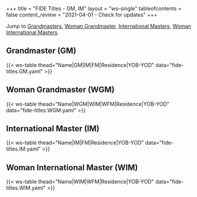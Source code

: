 +++
title = "FIDE Titles - GM, IM"
layout = "ws-single"
tableofcontents = false
content_review = "2021-04-01 - Check for updates"
+++

Jump to [Grandmasters](#grandmaster-gm), [Woman Grandmaster](#woman-grandmaster-wgm),
[International Masters](#international-master-im), [Woman International Masters](#woman-international-master-wim).

## Grandmaster (GM)
{{< ws-table thead="Name|GM|IM|FM|Residence|YOB-YOD" data="fide-titles.GM.yaml" >}}

## Woman Grandmaster (WGM)
{{< ws-table thead="Name|WGM|WIM|WFM|Residence|YOB-YOD" data="fide-titles.WGM.yaml" >}}

## International Master (IM)
{{< ws-table thead="Name|IM|FM|Residence|YOB-YOD" data="fide-titles.IM.yaml" >}}

## Woman International Master (WIM)
{{< ws-table thead="Name|WIM|WFM|Residence|YOB-YOD" data="fide-titles.WIM.yaml" >}}
